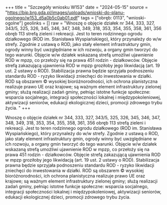 +++
title = "Szczegóły wniosku W153"
date = "2024-05-15"
source = "https://bip.brg.gda.pl/images/uploads/wnioski-do-planu-ogolnego/w153_d5a0b5c0ab01.pdf"
tags = ["obręb: 0113", "wnioski-ogolne"]
geolinks = []
raw = "Wnoszę o objęcie działek nr 344, 333, 327, 343/5, 325, 326, 345, 346, 347, 348, 349, 318, 353, 354, 355, 358, 361, 356 obręb 113 strefą zieleni i rekreacji. Jest to teren rodzinnego ogrodu działkowego (ROD im. Stanisława Wyspiańskiego), który przynależy do w/w strefy. Zgodnie z ustawą o ROD, jako stały element infrastruktury gmin, ogrody winny być uwzględniane w ich rozwoju, a organy gmin tworzyć do tego warunki. Objęcie w/w działek wskazaną strefą umożliwi ujawnienie ROD w mpzp, co przełoży się na prawa 451 rodzin - działkowców. Objęcie strefą zakazującą ujawnienia ROD w mpzp groziłoby jego likwidacją (art. 19 ust. 2 ustawy o ROD). Stabilizacja prawna będzie sprzyjała podnoszeniu standardu ROD - ryzyko likwidacji zniechęci do inwestowania w działki. ROD są obszarem © wysokiej bioróżnorodności, ich ochrona planistyczna realizuje prawo UE oraz krajowe; są ważnym element infrastruktury zielonej gminy; służą realizacji zadań gminy, pełniąc istotne funkcje społeczne: wsparcia socjalnego, integracji społeczności lokalnej i międzypokoleniowej, aktywizacji seniorów, edukacji ekologicznej dzieci, promocji zdrowego trybu życia. "
+++

Wnoszę o objęcie działek nr 344, 333, 327, 343/5, 325, 326, 345, 346, 347, 348, 349, 318, 353,
354, 355, 358, 361, 356 obręb 113 strefą zieleni i rekreacji. Jest to teren rodzinnego ogrodu działkowego (ROD
im. Stanisława Wyspiańskiego), który przynależy do w/w strefy. Zgodnie z ustawą o ROD, jako stały element
infrastruktury gmin, ogrody winny być uwzględniane w ich rozwoju, a organy gmin tworzyć do tego warunki.
Objęcie w/w działek wskazaną strefą umożliwi ujawnienie ROD w mpzp, co przełoży się na prawa 451 rodzin -
działkowców. Objęcie strefą zakazującą ujawnienia ROD w mpzp groziłoby jego likwidacją (art. 19 ust. 2 ustawy
o ROD). Stabilizacja prawna będzie sprzyjała podnoszeniu standardu ROD - ryzyko likwidacji zniechęci do
inwestowania w działki. ROD są obszarem © wysokiej bioróżnorodności, ich ochrona planistyczna realizuje
prawo UE oraz krajowe; są ważnym element infrastruktury zielonej gminy; służą realizacji zadań gminy, pełniąc
istotne funkcje społeczne: wsparcia socjalnego, integracji społeczności lokalnej i międzypokoleniowej,
aktywizacji seniorów, edukacji ekologicznej dzieci, promocji zdrowego trybu życia.



